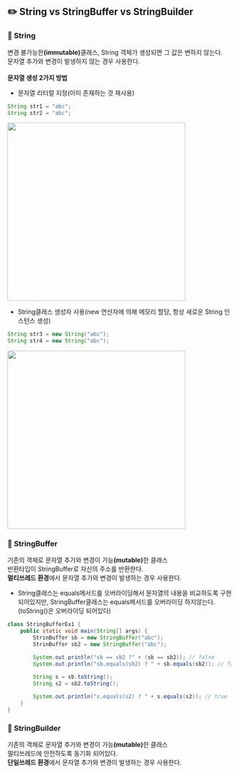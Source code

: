<h2>✏️ String vs StringBuffer vs StringBuilder </h2>
<h3>📌 String</h3>
변경 불가능한<b>(immutable)</b>클래스, String 객체가 생성되면 그 값은 변하지 않는다.</br>
문자열 추가와 변경이 발생하지 않는 경우 사용한다.</br></br>
<b>문자열 생성 2가지 방법</b></br>

* 문자열 리터럴 지정(이미 존재하는 것 재사용) </br>

```java
String str1 = "abc";
String str2 = "abc";
```
<img src="https://github.com/syoh98/TIL/assets/76934280/78ce4f68-d2d6-4451-b7a8-951a2b3d8df1" width="400"/> </br>

* String클래스 생성자 사용(new 연산자에 의해 메모리 할당, 항상 새로운 String 인스턴스 생성) </br>

```java
String str3 = new String("abc");
String str4 = new String("abc");

```

<img src="https://github.com/syoh98/TIL/assets/76934280/5fb7d58d-b6d7-4f01-9835-ff3f018761dc" width="400"/> </br>

<h3>📌 StringBuffer</h3>
기존의 객체로 문자열 추가와 변경이 가능<b>(mutable)</b>한 클래스</br>
반환타입이 StringBuffer로 자신의 주소를 반환한다.</br>
<b>멀티쓰레드 환경</b>에서 문자열 추가와 변경이 발생하는 경우 사용한다.</br>

* String클래스는 equals메서드를 오버라이딩해서 문자열의 내용을 비교하도록 구현되어있지만, StringBuffer클래스는 equals메서드를 오버라이딩 하지않는다.(toString()은 오버라이딩 되어있다)</br>

```java
class StringBufferEx1 {
    public static void main(String[] args) {
        StrinBuffer sb = new StringBuffer("abc");
        StrinBuffer sb2 = new StringBuffer("abc");

        System.out.println("sb == sb2 ?" + (sb == sb2)); // false
        System.out.println("sb.equals(sb2) ? " + sb.equals(sb2)); // false

        String s = sb.toString();
        String s2 = sb2.toString();
    
        System.out.println("s.equals(s2) ? " + s.equals(s2)); // true
    }
}

```

<h3>📌 StringBuilder</h3>
기존의 객체로 문자열 추가와 변경이 가능<b>(mutable)</b>한 클래스</br>
멀티쓰레드에 안전하도록 동기화 되어있다.</br>
<b>단일쓰레드 환경</b>에서 문자열 추가와 변경이 발생하는 경우 사용한다.</br>
